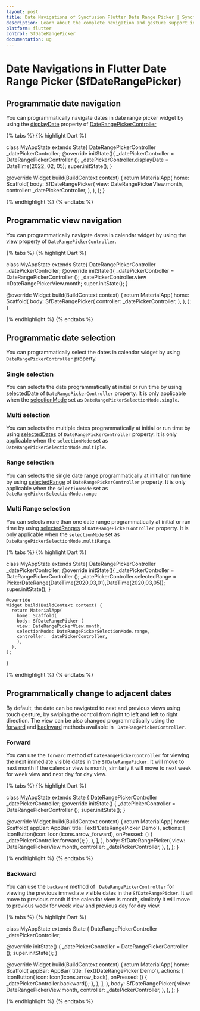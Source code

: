 ```yaml
---
layout: post
title: Date Navigations of Syncfusion Flutter Date Range Picker | Syncfusion
description: Learn about the complete navigation and gesture support in Syncfusion SfDateRangePicker widget in Flutter
platform: flutter
control: SfDateRangePicker
documentation: ug
---
```


# Date Navigations in Flutter Date Range Picker (SfDateRangePicker)

## Programmatic date navigation
You can programmatically navigate dates in date range picker widget by using the [displayDate](https://pub.dev/documentation/syncfusion_flutter_datepicker/latest/datepicker/DateRangePickerController/displayDate.html)  property of [DateRangePickerController](https://pub.dev/documentation/syncfusion_flutter_datepicker/latest/datepicker/DateRangePickerController-class.html)

{% tabs %}
{% highlight Dart %}

class MyAppState extends State<MyApp>{
         DateRangePickerController _datePickerController;
         @override
         initState(){
            _datePickerController = DateRangePickerController ();
            _datePickerController.displayDate = DateTime(2022, 02, 05);
            super.initState();
        }

@override
    Widget build(BuildContext context) {
       return MaterialApp(
           home: Scaffold(
           body: SfDateRangePicker(
           view: DateRangePickerView.month,
           controller: _datePickerController,
           ),
       ),
   );
}

{% endhighlight %}
{% endtabs %}

## Programmatic view navigation
You can programmatically navigate dates in calendar widget by using the [view](https://pub.dev/documentation/syncfusion_flutter_datepicker/latest/datepicker/DateRangePickerController/view.html) property of `DateRangePickerController`.

{% tabs %}
{% highlight Dart %}

class MyAppState extends State<MyApp>{
         DateRangePickerController _datePickerController;
         @override
         initState(){
            _datePickerController = DateRangePickerController ();
            _datePickerController.view =DateRangePickerView.month;
            super.initState();
       }

@override
     Widget build(BuildContext context) {
        return MaterialApp(
           home: Scaffold(
           body: SfDateRangePicker(
           controller: _datePickerController,
           ),
       ),
   );
}

{% endhighlight %}
{% endtabs %}

## Programmatic date selection
You can programmatically select the dates in calendar widget by using  `DateRangePickerController` property.

### Single selection
You can selects the date programmatically at initial or run time by using [selectedDate](https://pub.dev/documentation/syncfusion_flutter_datepicker/latest/datepicker/DateRangePickerController/selectedDate.html) of `DateRangePickerController` property. It is only applicable when the [selectionMode](https://pub.dev/documentation/syncfusion_flutter_datepicker/latest/datepicker/DateRangePickerSelectionMode-class.html) set as `DateRangePickerSelectionMode.single`.

### Multi selection
You can selects the multiple dates programmatically at initial or run time by using [selectedDates](https://pub.dev/documentation/syncfusion_flutter_datepicker/latest/datepicker/DateRangePickerController/selectedDates.html) of `DateRangePickerController` property. It is only applicable when the `selectionMode` set as `DateRangePickerSelectionMode.multiple`.

### Range selection
You can selects the single date range programmatically at initial or run time by using [selectedRange](https://pub.dev/documentation/syncfusion_flutter_datepicker/latest/datepicker/DateRangePickerController/selectedRange.html) of `DateRangePickerController` property. It is only applicable when the `selectionMode` set as `DateRangePickerSelectionMode.range`

### Multi Range selection
You can selects more than one date range programmatically at initial or run time by using [selectedRanges](https://pub.dev/documentation/syncfusion_flutter_datepicker/latest/datepicker/DateRangePickerController/selectedRanges.html) of `DateRangePickerController` property. It is only applicable when the `selectionMode` set as `DateRangePickerSelectionMode.multiRange`.

{% tabs %}
{% highlight Dart %}

class MyAppState extends State<MyApp>{
    DateRangePickerController _datePickerController;
    @override
    initState(){
      _datePickerController = DateRangePickerController ();
      _datePickerController.selectedRange = PickerDateRange(DateTime(2020,03,01),DateTime(2020,03,05));
      super.initState();
     }

    @override
    Widget build(BuildContext context) {
      return MaterialApp(
        home: Scaffold(
        body: SfDateRangePicker (
        view: DateRangePickerView.month,
        selectionMode: DateRangePickerSelectionMode.range,
        controller: _datePickerController,
        ),
      ),
    );
}

{% endhighlight %}
{% endtabs %}

## Programmatically change to adjacent dates
By default, the date can be navigated to next and previous views using touch gesture, by swiping the control from right to left and left to right direction. The view can be also changed programmatically using the [forward](https://pub.dev/documentation/syncfusion_flutter_datepicker/latest/datepicker/DateRangePickerController/forward.html) and [backward](https://pub.dev/documentation/syncfusion_flutter_datepicker/latest/datepicker/DateRangePickerController/backward.html) methods available in ` DateRangePickerController`.

### Forward
You can use the `forward` method of ` DateRangePickerController ` for viewing the next immediate visible dates in the `SfDateRangePicker`. It will move to next month if the calendar view is month, similarly it will move to next week for week view and next day for day view.

{% tabs %}
{% highlight Dart %}

class MyAppState extends State<MyApp> {
   DateRangePickerController _datePickerController;
   @override
   initState() {
      _datePickerController = DateRangePickerController ();
      super.initState();
   }

   @override
   Widget build(BuildContext context) {
       return MaterialApp(
          home: Scaffold(
          appBar: AppBar(
          title: Text(‘DateRangePicker Demo'),
          actions: <Widget>[
          IconButton(icon: Icon(Icons.arrow_forward),
         onPressed: () {
           _datePickerController.forward();
         },
      ),
   ],
),
        body: SfDateRangePicker(
        view: DateRangePickerView.month,
        controller: _datePickerController,
       ),
    ),
  );
}

{% endhighlight %}
{% endtabs %}

### Backward
You can use the `backward` method of ` DateRangePickerController` for viewing the previous immediate visible dates in the `SfDateRangePicker`. It will move to previous month if the calendar view is month, similarly it will move to previous week for week view and previous day for day view.

{% tabs %}
{% highlight Dart %}

class MyAppState extends State<MyApp> {
   DateRangePickerController _datePickerController;

   @override
   initState() {
      _datePickerController = DateRangePickerController ();
      super.initState();
   }

   @override
   Widget build(BuildContext context) {
         return MaterialApp(
             home: Scaffold(
             appBar: AppBar(
             title: Text(DateRangePicker Demo'),
             actions: <Widget>[
             IconButton(
             icon: Icon(Icons.arrow_back),
             onPressed: () {
             _datePickerController.backward();
          },
       ),
    ],
),
            body: SfDateRangePicker(
            view: DateRangePickerView.month,
            controller: _datePickerController,
           ),
       ),
   );
}

{% endhighlight %}
{% endtabs %}


